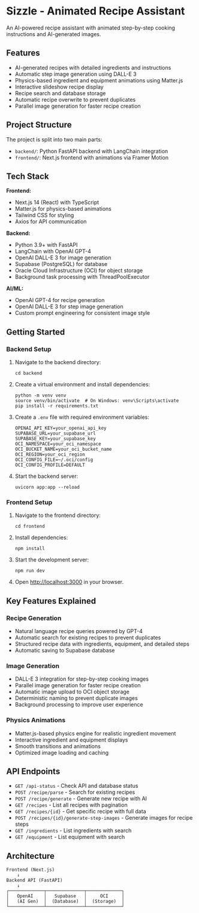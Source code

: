# Sizzle - Animated Recipe Assistant

An AI-powered recipe assistant with animated step-by-step cooking instructions and AI-generated images.

## Features

- AI-generated recipes with detailed ingredients and instructions
- Automatic step image generation using DALL-E 3
- Physics-based ingredient and equipment animations using Matter.js
- Interactive slideshow recipe display
- Recipe search and database storage
- Automatic recipe overwrite to prevent duplicates
- Parallel image generation for faster recipe creation

## Project Structure

The project is split into two main parts:

- `backend/`: Python FastAPI backend with LangChain integration
- `frontend/`: Next.js frontend with animations via Framer Motion

## Tech Stack

**Frontend:**
- Next.js 14 (React) with TypeScript
- Matter.js for physics-based animations
- Tailwind CSS for styling
- Axios for API communication

**Backend:**
- Python 3.9+ with FastAPI
- LangChain with OpenAI GPT-4
- OpenAI DALL-E 3 for image generation
- Supabase (PostgreSQL) for database
- Oracle Cloud Infrastructure (OCI) for object storage
- Background task processing with ThreadPoolExecutor

**AI/ML:**
- OpenAI GPT-4 for recipe generation
- OpenAI DALL-E 3 for step image generation
- Custom prompt engineering for consistent image style

## Getting Started

### Backend Setup

1. Navigate to the backend directory:
   ```
   cd backend
   ```

2. Create a virtual environment and install dependencies:
   ```
   python -m venv venv
   source venv/bin/activate  # On Windows: venv\Scripts\activate
   pip install -r requirements.txt
   ```

3. Create a `.env` file with required environment variables:
   ```
   OPENAI_API_KEY=your_openai_api_key
   SUPABASE_URL=your_supabase_url
   SUPABASE_KEY=your_supabase_key
   OCI_NAMESPACE=your_oci_namespace
   OCI_BUCKET_NAME=your_oci_bucket_name
   OCI_REGION=your_oci_region
   OCI_CONFIG_FILE=~/.oci/config
   OCI_CONFIG_PROFILE=DEFAULT
   ```

4. Start the backend server:
   ```
   uvicorn app:app --reload
   ```

### Frontend Setup

1. Navigate to the frontend directory:
   ```
   cd frontend
   ```

2. Install dependencies:
   ```
   npm install
   ```

3. Start the development server:
   ```
   npm run dev
   ```

4. Open [http://localhost:3000](http://localhost:3000) in your browser.

## Key Features Explained

### Recipe Generation
- Natural language recipe queries powered by GPT-4
- Automatic search for existing recipes to prevent duplicates
- Structured recipe data with ingredients, equipment, and detailed steps
- Automatic saving to Supabase database

### Image Generation
- DALL-E 3 integration for step-by-step cooking images
- Parallel image generation for faster recipe creation
- Automatic image upload to OCI object storage
- Deterministic naming to prevent duplicate images
- Background processing to improve user experience

### Physics Animations
- Matter.js-based physics engine for realistic ingredient movement
- Interactive ingredient and equipment displays
- Smooth transitions and animations
- Optimized image loading and caching

## API Endpoints

- `GET /api-status` - Check API and database status
- `POST /recipe/parse` - Search for existing recipes
- `POST /recipe/generate` - Generate new recipe with AI
- `GET /recipes` - List all recipes with pagination
- `GET /recipes/{id}` - Get specific recipe with full data
- `POST /recipes/{id}/generate-step-images` - Generate images for recipe steps
- `GET /ingredients` - List ingredients with search
- `GET /equipment` - List equipment with search

## Architecture

```
Frontend (Next.js)
    ↓
Backend API (FastAPI)
    ↓
┌─────────────┬──────────────┬─────────────┐
│   OpenAI    │   Supabase   │     OCI     │
│   (AI Gen)  │  (Database)  │  (Storage)  │
└─────────────┴──────────────┴─────────────┘
```

